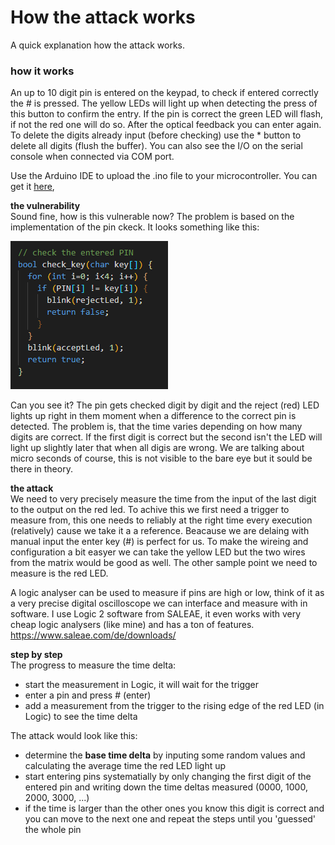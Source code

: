 # How the attack works

A quick explanation how the attack works.

### how it works
An up to 10 digit pin is entered on the keypad, to check if entered correctly the # is pressed. The yellow LEDs will light up when detecting the press of this button to confirm the entry. If the pin is correct the green LED will flash, if not the red one will do so. After the optical feedback you can enter again.
To delete the digits already input (before checking) use the * button to delete all digits (flush the buffer). You can also see the I/O on the serial console when connected via COM port.

Use the Arduino IDE to upload the .ino file to your microcontroller. You can get it [here](https://www.arduino.cc/en/software),

**the vulnerability**  
Sound fine, how is this vulnerable now? The problem is based on the implementation of the pin ckeck. It looks something like this: 

![pin_check_function](./img/pin_ckeck_function.png)

Can you see it? The pin gets checked digit by digit and the reject (red) LED lights up right in them moment when a difference to the correct pin is detected. The problem is, that the time varies depending on how many digits are correct. If the first digit is correct but the second isn't the LED will light up slightly later that when all digis are wrong. We are talking about micro seconds of course, this is not visible to the bare eye but it sould be there in theory.

**the attack**  
We need to very precisely measure the time from the input of the last digit to the output on the red led. To achive this we first need a trigger to measure from, this one needs to reliably at the right time every execution (relatively) cause we take it a a reference. Beacause we are delaing with manual input the enter key (#) is perfect for us. To make the wireing and configuration a bit easyer we can take the yellow LED but the two wires from the matrix would be good as well. The other sample point we need to measure is the red LED.

A logic analyser can be used to measure if pins are high or low, think of it as a very precise digital oscilloscope we can interface and measure with in software. I use Logic 2 software from SALEAE, it even works with very cheap logic analysers (like mine) and has a ton of features.  
https://www.saleae.com/de/downloads/

**step by step**  
The progress to measure the time delta:
- start the measurement in Logic, it will wait for the trigger
- enter a pin and press # (enter)
- add a measurement from the trigger to the rising edge of the red LED (in Logic) to see the time delta


The attack would look like this:
- determine the **base time delta** by inputing some random values and calculating the average time the red LED light up
- start entering pins systematially by only changing the first digit of the entered pin and writing down the time deltas measured (0000, 1000, 2000, 3000, ...)
- if the time is larger than the other ones you know this digit is correct and you can move to the next one and repeat the steps until you 'guessed' the whole pin